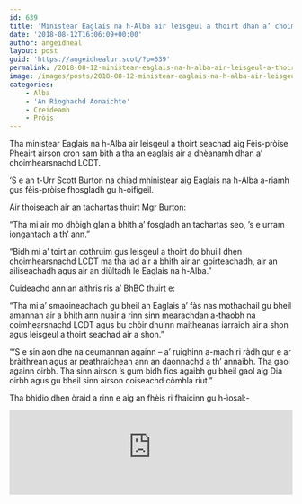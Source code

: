 ```yaml
---
id: 639
title: 'Ministear Eaglais na h-Alba air leisgeul a thoirt dhan a’ choimhearsnachd LCDT aig Fèis-pròise Pheairt'
date: '2018-08-12T16:06:09+00:00'
author: angeidheal
layout: post
guid: 'https://angeidhealur.scot/?p=639'
permalink: /2018-08-12-ministear-eaglais-na-h-alba-air-leisgeul-a-thoirt-dhan-a-choimhearsnachd-lcdt-aig-feis-proise-pheairt/
image: /images/posts/2018-08-12-ministear-eaglais-na-h-alba-air-leisgeul-a-thoirt-dhan-a-choimhearsnachd-lcdt-aig-feis-proise-pheairt.webp
categories:
    - Alba
    - 'An Rìoghachd Aonaichte'
    - Creideamh
    - Pròis
---
```


Tha ministear Eaglais na h-Alba air leisgeul a thoirt seachad aig Fèis-pròise Pheairt airson cron sam bith a tha an eaglais air a dhèanamh dhan a’ choimhearsnachd LCDT.

‘S e an t-Urr Scott Burton na chiad mhinistear aig Eaglais na h-Alba a-riamh gus fèis-pròise fhosgladh gu h-oifigeil.

Air thoiseach air an tachartas thuirt Mgr Burton:

“Tha mi air mo dhòigh glan a bhith a’ fosgladh an tachartas seo, ’s e urram iongantach a th’ ann.”

“Bidh mi a’ toirt an cothruim gus leisgeul a thoirt do bhuill dhen choimhearsnachd LCDT ma tha iad air a bhith air an goirteachadh, air an ailiseachadh agus air an diùltadh le Eaglais na h-Alba.”

Cuideachd ann an aithris ris a’ BhBC thuirt e:

“Tha mi a’ smaoineachadh gu bheil an Eaglais a’ fàs nas mothachail gu bheil amannan air a bhith ann nuair a rinn sinn mearachdan a-thaobh na coimhearsnachd LCDT agus bu chòir dhuinn maitheanas iarraidh air a shon agus leisgeul a thoirt seachad air a shon.”

“‘S e sin aon dhe na ceumannan againn – a’ ruighinn a-mach ri ràdh gur e ar bràithrean agus ar peathraichean ann an daonnachd a th’ annaibh. Tha gaol againn oirbh. Tha sinn airson ’s gum bidh fios agaibh gu bheil gaol aig Dia oirbh agus gu bheil sinn airson coiseachd còmhla riut.”

Tha bhidio dhen òraid a rinn e aig an fhèis ri fhaicinn gu h-ìosal:-

<div class="youtube-wrapper"><iframe allow="accelerometer; autoplay; clipboard-write; encrypted-media; gyroscope; picture-in-picture" allowfullscreen="" frameborder="0" src="https://www.youtube-nocookie.com/embed/kWNmqmPsrmE" title="YouTube video player" width="100%"></iframe></div>
